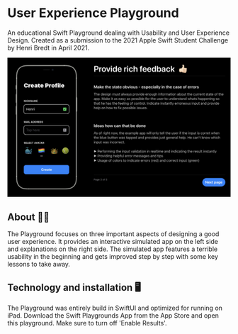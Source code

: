 # User Experience Playground
An educational Swift Playground dealing with Usability and User Experience Design. Created as a submission to the 2021 Apple Swift Student Challenge by Henri Bredt in April 2021.


![](Ressources/demo1.jpg)

## About ✌🏻
The Playground focuses on three important aspects of designing a good user experience. It provides an interactive simulated app on the left side and explanations on the right side. The simulated app features a terrible usability in the beginning and gets improved step by step with some key lessons to take away.

## Technology and installation  🖥
The Playground was entirely build in SwiftUI and optimized for running on iPad. Download the Swift Playgrounds App from the App Store and open this playground. Make sure to turn off 'Enable Results'.
